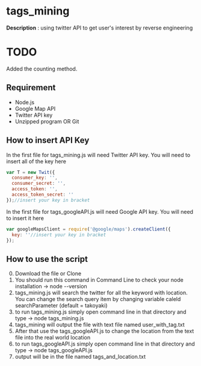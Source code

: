 # tags_mining
**Description** : using twitter API to get user's interest by reverse engineering
# TODO
Added the counting method.
## Requirement
* Node.js 
* Google Map API
* Twitter API key
* Unzipped program OR Git
## How to insert API Key
In the first file for tags_mining.js will need Twitter API key. You will need to insert all of the key here 
```javascript
var T = new Twit({
  consumer_key: '',
  consumer_secret: '',
  access_token: '',
  access_token_secret: ''
});//insert your key in bracket
```
In the first file for tags_googleAPI.js will need Google API key. You will need to insert it here
```javascript
var googleMapsClient = require('@google/maps').createClient({
  key: ''//insert your key in bracket
});
```
## How to use the script
0. Download the file or Clone
1. You should run this command in Command Line to check your node installation -> node --version
2. tags_mining.js will search the twitter for all the keyword with location. You can change the search query item by changing variable caleld searchParameter (default = takoyaki) 
3. to run tags_mining.js simply open command line in that directory and type -> node tags_mining.js 
4. tags_mining will output the file with text file named user_with_tag.txt
5. After that use the tags_googleAPI.js to change the location from the text file into the real world location
6. to run tags_googleAPI.js simply open command line in that directory and type -> node tags_googleAPI.js
7. output will be in the file named tags_and_location.txt
